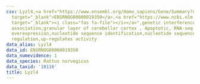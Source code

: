 ```yaml
---
csv: Lyzl4,<a href="https://www.ensembl.org/Homo_sapiens/Gene/Summary?db=core;g=ENSRNOG00000019350"
  target="_blank">ENSRNOG00000019350</a>,<a href="https://www.ncbi.nlm.nih.gov/pubmed/30467350"
  target="_blank"><i class="fas fa-file"></i></a>",genetic interference,functional
  association,granular layer of cerebellar cortex , Apoptotic, RNA-seq assay, hsf-1
  overexpression,nucleotide sequence identification,nucleotide sequence identification,transcriptional
  regulation,up-regulates activity
data_alias: Lyzl4
data_id: ENSRNOG00000019350
data_numevidence: 1
data_species: Rattus norvegicus
data_taxid: '10116'
title: Lyzl4
---
```

